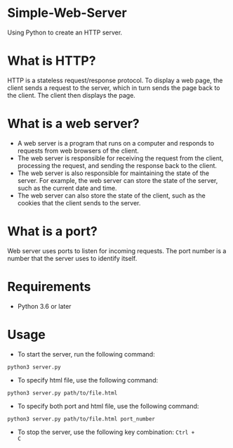 # Simple-Web-Server
Using Python to create an HTTP server.

<h1>What is HTTP?</h1>
HTTP is a stateless request/response protocol. To display a web page, the client sends a request to the server, which in turn sends the page back to the client. The client then displays the page.

<h1>What is a web server?</h1>

* A web server is a program that runs on a computer and responds to requests from web browsers of the client. 
* The web server is responsible for receiving the request from the client, processing the request, and sending the response back to the client. 
* The web server is also responsible for maintaining the state of the server. For example, the web server can store the state of the server, such as the current date and time. 
* The web server can also store the state of the client, such as the cookies that the client sends to the server.

<h1>What is a port?</h1>
Web server uses ports to listen for incoming requests. The port number is a number that the server uses to identify itself.

<h1>Requirements</h1>

* Python 3.6 or later

<h1>Usage</h1>

* To start the server, run the following command:

```
python3 server.py
```

* To specify html file, use the following command:

```
python3 server.py path/to/file.html
```

* To specify both port and html file, use the following command:

```
python3 server.py path/to/file.html port_number
```

* To stop the server, use the following key combination: <code>Ctrl + C</code>
